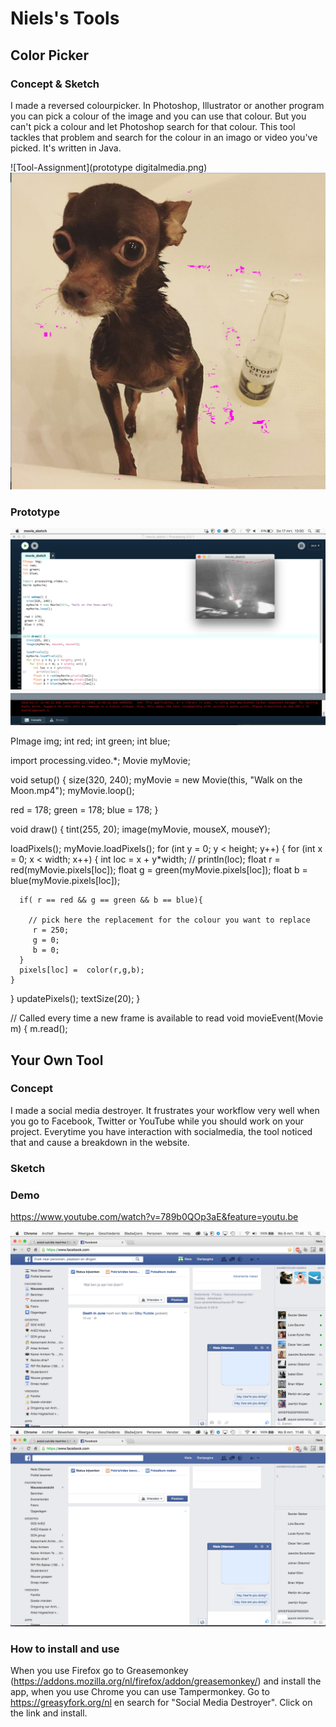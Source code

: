 # Niels's Tools

## Color Picker

### Concept & Sketch
I made a reversed colourpicker. In Photoshop, Illustrator or another program you can pick a colour of the image and you can use that colour. But you can't pick a colour and let Photoshop search for that colour. This tool tackles that problem and search for the colour in an imago or video you've picked. It's written in Java.

![Tool-Assignment](prototype digitalmedia.png)
![Tool-Assignment](sketch2.png)
 
### Prototype
![Tool-Assignment](colourpicker.png)

PImage img;
int red;
int green;
int blue;

import processing.video.*;
Movie myMovie;


void setup() {
  size(320, 240);
  myMovie = new Movie(this, "Walk on the Moon.mp4");
  myMovie.loop();
  
 red = 178;
 green = 178;
 blue = 178;
}

void draw() {
  tint(255, 20);
  image(myMovie, mouseX, mouseY);
  
  loadPixels();
  myMovie.loadPixels();
  for (int y = 0; y < height; y++) {
    for (int x = 0; x < width; x++) {
      int loc = x + y*width;
//      println(loc);
      float r = red(myMovie.pixels[loc]);
      float g = green(myMovie.pixels[loc]);
      float b = blue(myMovie.pixels[loc]);
      
      if( r == red && g == green && b == blue){
        
        // pick here the replacement for the colour you want to replace
         r = 250;
         g = 0;
         b = 0;
      }
      pixels[loc] =  color(r,g,b);
    }
  }
  updatePixels();
  textSize(20);
}

// Called every time a new frame is available to read
void movieEvent(Movie m) {
  m.read();


## Your Own Tool

### Concept
I made a social media destroyer. It frustrates your workflow very well when you go to Facebook, Twitter or YouTube while you should work on your project. Everytime you have interaction with socialmedia, the tool noticed that and cause a breakdown in the website.

### Sketch

### Demo
https://www.youtube.com/watch?v=789b0QOp3aE&feature=youtu.be

![Tool-Assignment](socialmedia_destroyer1.png)
![Tool-Assignment](socialmedia_destroyer4.png)
### How to install and use
When you use Firefox go to Greasemonkey (https://addons.mozilla.org/nl/firefox/addon/greasemonkey/) and install the app, when you use Chrome you can use Tampermonkey. Go to https://greasyfork.org/nl en search for "Social Media Destroyer". Click on the link and install. 